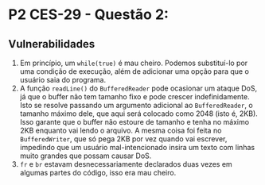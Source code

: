 # P2 CES-29 - Questão 2:

Vulnerabilidades
-----
1. Em princípio, um `while(true)` é mau cheiro. Podemos substituí-lo por uma condição de execução, além de adicionar uma opção para que o usuário saia do programa.
2. A função `readLine()` do `BufferedReader` pode ocasionar um ataque DoS, já que o buffer não tem tamanho fixo e pode crescer indefinidamente. Isto se resolve passando um argumento adicional ao `BufferedReader`, o tamanho máximo dele, que aqui será colocado como 2048 (isto é, 2KB). Isso garante que o buffer não estoure de tamanho e tenha no máximo 2KB enquanto vai lendo o arquivo. A mesma coisa foi feita no `BufferedWriter`, que só pega 2KB por vez quando vai escrever, impedindo que um usuário mal-intencionado insira um texto com linhas muito grandes que possam causar DoS.
3. `fr` e `br` estavam desnecessariamente declarados duas vezes em algumas partes do código, isso era mau cheiro.
